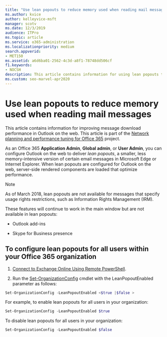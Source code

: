 ```yaml
---
title: "Use lean popouts to reduce memory used when reading mail messages"
ms.author: kvice
author: kelleyvice-msft
manager: scotv
ms.date: 12/3/2019
audience: ITPro
ms.topic: article
ms.service: o365-administration
ms.localizationpriority: medium
search.appverid:
- MET150
ms.assetid: a6d6ba01-2562-4c3d-a8f1-78748dd506cf
f1.keywords:
- NOCSH
description: This article contains information for using lean popouts to improve message download performance in Outlook on the web.
ms.custom: seo-marvel-apr2020
---
```


# Use lean popouts to reduce memory used when reading mail messages

This article contains information for improving message download performance in Outlook on the web. This article is part of the [Network planning and performance tuning for Office 365](./network-planning-and-performance.md) project.
  
As an Office 365 **Application Admin**, **Global admin**, or **User Admin**, you can configure Outlook on the web to deliver _lean popouts_, a smaller, less memory-intensive version of certain email messages in Microsoft Edge or Internet Explorer. When lean popouts are configured for Outlook on the web, server-side rendered components are loaded that optimize performance.
  
> [!NOTE]
> As of March 2018, lean popouts are not available for messages that specify usage rights restrictions, such as Information Rights Management (IRM).
  
These features will continue to work in the main window but are not available in lean popouts:
  
- Outlook add-ins
  
- Skype for Business presence
  
## To configure lean popouts for all users within your Office 365 organization
  
1. [Connect to Exchange Online Using Remote PowerShell](/powershell/exchange/connect-to-exchange-online-powershell).
  
2. Run the [Set-OrganizationConfig](/powershell/module/exchange/set-organizationconfig) cmdlet with the LeanPopoutEnabled parameter as follows:

  ```powershell
  Set-OrganizationConfig -LeanPopoutEnabled <$true |$false >
  ```

  For example, to enable lean popouts for all users in your organization:
  
  ```powershell
  Set-OrganizationConfig -LeanPopoutEnabled $true
  ```

  To disable lean popouts for all users in your organization:

  ```powershell
  Set-OrganizationConfig -LeanPopoutEnabled $false
  ```
